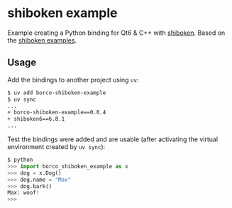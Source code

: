 # shiboken example

Example creating a Python binding for Qt6 & C++ with
[shiboken](https://doc.qt.io/qtforpython-6/shiboken6/index.html). Based on the
[shiboken examples](https://doc.qt.io/qtforpython-6/shiboken6/examples/index.html).

## Usage

Add the bindings to another project using `uv`:

```bash
$ uv add borco-shiboken-example
$ uv sync
...
+ borco-shiboken-example==0.0.4
+ shiboken6==6.8.1
...
```

Test the bindings were added and are usable (after activating the virtual environment created by `uv sync`):


```python
$ python
>>> import borco_shiboken_example as x
>>> dog = x.Dog()
>>> dog.name = "Max"
>>> dog.bark()
Max: woof!
>>>
```

